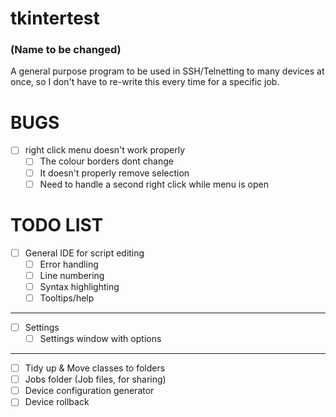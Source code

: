 # tkintertest
### (Name to be changed)

A general purpose program to be used in SSH/Telnetting to many devices at once, so I don't have to re-write this every time for a specific job.

 
# BUGS
- [ ] right click menu doesn't work properly
  - [ ] The colour borders dont change
  - [ ] It doesn't properly remove selection
  - [ ] Need to handle a second right click while menu is open

# TODO LIST
- [ ] General IDE for script editing
  - [ ] Error handling
  - [ ] Line numbering
  - [ ] Syntax highlighting
  - [ ] Tooltips/help
--- 
- [ ] Settings 
  - [ ] Settings window with options
--- 
- [ ] Tidy up & Move classes to folders
- [ ] Jobs folder (Job files, for sharing)
- [ ] Device configuration generator
- [ ] Device rollback
